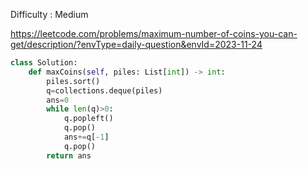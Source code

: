 Difficulty : Medium 

https://leetcode.com/problems/maximum-number-of-coins-you-can-get/description/?envType=daily-question&envId=2023-11-24 

```python
class Solution:
    def maxCoins(self, piles: List[int]) -> int:
        piles.sort()
        q=collections.deque(piles)
        ans=0
        while len(q)>0:
            q.popleft()
            q.pop()
            ans+=q[-1]
            q.pop()
        return ans
```
